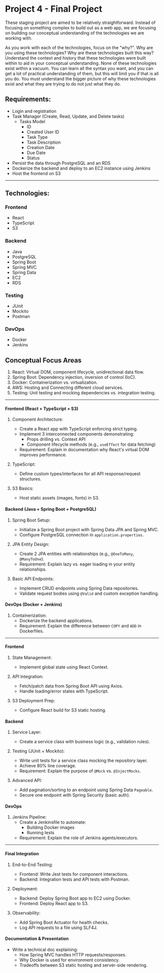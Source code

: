 # Project 4 - Final Project

These staging project are aimed to be relatively straightforward. Instead of focusing on something complex to build out as a web app, we are focusing on building our conceptual understanding of the technologies we are working with.

As you work with each of the technologies, focus on the "why?". Why are you using these technologies? Why are these technologies built this way? Understand the context and history that these technologies were built within to aid in your conceptual understanding. None of these technologies exist within a vacuum. You can learn all the syntax you want, and you can get a lot of practical understanding of them, but this will limit you if that is all you do. You must understand the bigger picture of why these technologies exist and what they are trying to do not just what they do.

## Requirements:

- Login and registration
- Task Manager (Create, Read, Update, and Delete tasks)
    - Tasks Model
        - ID
        - Created User ID
        - Task Type
        - Task Description
        - Creation Date
        - Due Date
        - Status
- Persist the data through PostgreSQL and an RDS
- Dockerize the backend and deploy to an EC2 instance using Jenkins
- Host the frontend on S3

---

## Technologies:
### Frontend
- React
- TypeScript
- S3

### Backend
- Java
- PostgreSQL
- Spring Boot
- Spring MVC
- Spring Data
- EC2
- RDS

### Testing
- JUnit
- Mockito
- Postman

### DevOps
- Docker
- Jenkins

## Conceptual Focus Areas  
1. React: Virtual DOM, component lifecycle, unidirectional data flow.  
2. Spring Boot: Dependency injection, inversion of control (IoC).  
3. Docker: Containerization vs. virtualization.  
4. AWS: Hosting and Connecting different cloud services.
5. Testing: Unit testing and mocking dependencies vs. integration testing.  

---

#### Frontend (React + TypeScript + S3)
1. Component Architecture:  
   - Create a React app with TypeScript enforcing strict typing.  
   - Implement 3 interconnected components demonstrating:  
     - Props drilling vs. Context API  
     - Component lifecycle methods (e.g., `useEffect` for data fetching)  
   - Requirement: Explain in documentation why React's virtual DOM improves performance.

2. TypeScript:  
   - Define custom types/interfaces for all API response/request structures.  

3. S3 Basics:  
   - Host static assets (images, fonts) in S3.  

#### Backend (Java + Spring Boot + PostgreSQL)
1. Spring Boot Setup:  
   - Initialize a Spring Boot project with Spring Data JPA and Spring MVC.  
   - Configure PostgreSQL connection in `application.properties`.  

2. JPA Entity Design:  
   - Create 2 JPA entities with relationships (e.g., `@OneToMany`, `@ManyToOne`).  
   - Requirement: Explain lazy vs. eager loading in your entity relationships.

3. Basic API Endpoints:  
   - Implement CRUD endpoints using Spring Data repositories.  
   - Validate request bodies using `@Valid` and custom exception handling.

#### DevOps (Docker + Jenkins)  
1. Containerization:  
   - Dockerize the backend applications.   
   - Requirement: Explain the difference between `COPY` and `ADD` in Dockerfiles.  

---

#### Frontend  
1. State Management:  
   - Implement global state using React Context. 

2. API Integration:  
   - Fetch/patch data from Spring Boot API using Axios.  
   - Handle loading/error states with TypeScript.

3. S3 Deployment Prep:  
   - Configure React build for S3 static hosting.  

#### Backend  
1. Service Layer:  
   - Create a service class with business logic (e.g., validation rules).  

2. Testing (JUnit + Mockito):  
   - Write unit tests for a service class mocking the repository layer.  
   - Achieve 80% line coverage.  
   - Requirement: Explain the purpose of `@Mock` vs. `@InjectMocks`.  

3. Advanced API:  
   - Add pagination/sorting to an endpoint using Spring Data `Pageable`.  
   - Secure one endpoint with Spring Security (basic auth).  

#### DevOps  
1. Jenkins Pipeline:  
   - Create a Jenkinsfile to automate:  
     - Building Docker images  
     - Running tests  
   - Requirement: Explain the role of Jenkins agents/executors.  

---

#### Final Integration  
1. End-to-End Testing:  
   - Frontend: Write Jest tests for component interactions.  
   - Backend: Integration tests and API tests with Postman.  

2. Deployment:  
   - Backend: Deploy Spring Boot app to EC2 using Docker.  
   - Frontend: Deploy React app to S3.  

3. Observability:  
   - Add Spring Boot Actuator for health checks.  
   - Log API requests to a file using SLF4J.  

#### Documentation & Presentation  
- Write a technical doc explaining:  
   - How Spring MVC handles HTTP requests/responses.  
   - Why Docker is used for environment consistency.  
   - Tradeoffs between S3 static hosting and server-side rendering.  